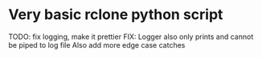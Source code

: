 # Very basic rclone python script

TODO: fix logging, make it prettier
FIX: Logger also only prints and cannot be piped to log file
Also add more edge case catches